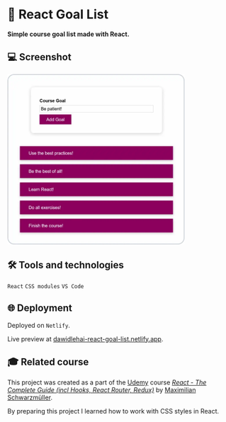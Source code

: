 # 📜 React Goal List

**Simple course goal list made with React.**

## 💻 Screenshot
[<img src="react-goal-list-screenshot.webp" alt="Screenshot of the React Goal List app" width="400px">](https://dawidlehai-react-goal-list.netlify.app/ 'Live preview')

## 🛠️ Tools and technologies
`React` `CSS modules` `VS Code`

## 🌐 Deployment
Deployed on `Netlify`.

Live preview at [dawidlehai-react-goal-list.netlify.app](https://dawidlehai-react-goal-list.netlify.app/).

## 🎓 Related course
This project was created as a part of the [Udemy](https://www.udemy.com/ 'Udemy') course [_React - The Complete Guide (incl Hooks, React Router, Redux)_](https://www.udemy.com/course/react-the-complete-guide-incl-redux/ 'See this course on Udemy') by [Maximilian Schwarzmüller](https://twitter.com/maxedapps 'Maximilian Schwarzmüller on Twitter').

By preparing this project I learned how to work with CSS styles in React.
